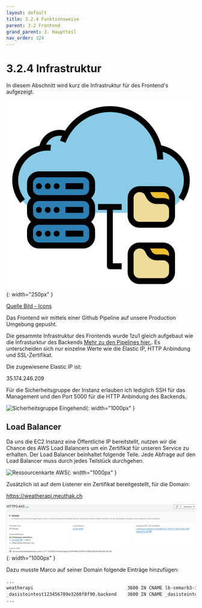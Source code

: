 ```yaml
---
layout: default
title: 3.2.4 Funktionsweise
parent: 3.2 Frontend
grand_parent: 3. Hauptteil
nav_order: 324
---
```



# 3.2.4 Infrastruktur

In diesem Abschnitt wird kurz die Infrastruktur für des Frontend's aufgezeigt.

![Funktionalität](../ressources/icons/infrastructure.png){: width="250px" }

[Quelle Bild - Icons](../anhang/quellen.html#54-icons)

Das Frontend wir mittels einer Github Pipeline auf unsere Production Umgebung gepusht.

Die gesammte Infrastruktur des Frontends wurde 1zu1 gleich aufgebaut wie die Infrasturktur des Backends [Mehr zu den Pipelines hier.](312-infrastruktur.html).
Es unterscheiden sich nur einzelne Werte wie die Elastic IP, HTTP Anbindung und SSL-Zertifikat.

Die zugewiesene Elastic IP ist:

35.174.246.209

Für die Sicherheitsgruppe der Instanz erlauben ich lediglich SSH für das Management und den Port 5000 für die HTTP Anbindung des Backends.

![Sicherheitsgruppe Eingehend](../ressources/images/frontend/Inbound_rule.png.PNG){: width="1000px" }

## Load Balancer

Da uns die EC2 Instanz eine Öffentliche IP bereitstellt, nutzen wir die Chance des AWS Load Balancers um ein Zertifikat für unseren Service zu erhalten. Der Load Balancer beinhaltet folgende Teile. Jede Abfrage auf den Load Balancer muss durch jedes Teilstück durchgehen.

![Ressourcenkarte AWS](../ressources/images/frontend/ressourcenkarte_AWS.png.PNG){: width="1000px" }

Zusätzlich ist auf dem Listener ein Zertifikat bereitgestellt, für die Domain:

<https://weatherapi.meuthak.ch>

![Listener mit Zertifikat](../ressources/images/frontend/listener_mitzert.png){: width="1000px" }

Dazu musste Marco auf seiner Domain folgende Einträge hinzufügen:

``` bash
...
weatherapi                                   3600 IN CNAME lb-semarb3-119182634.us-east-1.elb.amazonaws.com.
_dasisteintest123456789e3260f8f90.backend    3600 IN CNAME _dasisteintest3c1821234567897bee9.sdgjtdhdhz.acm-validations.aws..
...
```
